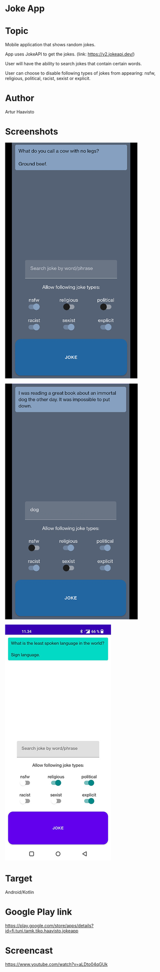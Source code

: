 # Joke App

# Topic

Mobile application that shows random jokes.

App uses JokeAPI to get the jokes. (link: https://v2.jokeapi.dev/)

User will have the ability to search jokes that contain certain words.

User can choose to disable following types of jokes from appearing: nsfw, religious, political, racist, sexist or explicit.

# Author

Artur Haavisto

# Screenshots

![Screenshot 1, dark mode](Screenshots/image1.png)

![Screenshot 2, dark mode](Screenshots/image2.png)

![Screenshot 3, light mode](Screenshots/image3.jpeg)

# Target

Android/Kotlin

# Google Play link

https://play.google.com/store/apps/details?id=fi.tuni.tamk.tiko.haavisto.jokeapp

# Screencast

https://www.youtube.com/watch?v=aLDto04qGUk
